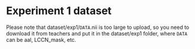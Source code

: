 # Experiment 1 dataset

Please note that dataset/exp1/`DATA`.nii is too large to upload, so you need to download it from teachers and put it in the dataset/exp1 folder, where `DATA` can be aal, LCCN_mask, etc.